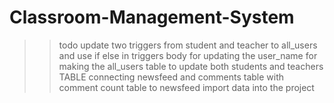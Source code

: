 # Classroom-Management-System
>>todo update two triggers from student and teacher to all_users 
>>and use if else in triggers body for updating the user_name
>>for making the all_users table to update both students and teachers TABLE
>>connecting newsfeed and comments table  with comment count table to newsfeed
>>import data into the project